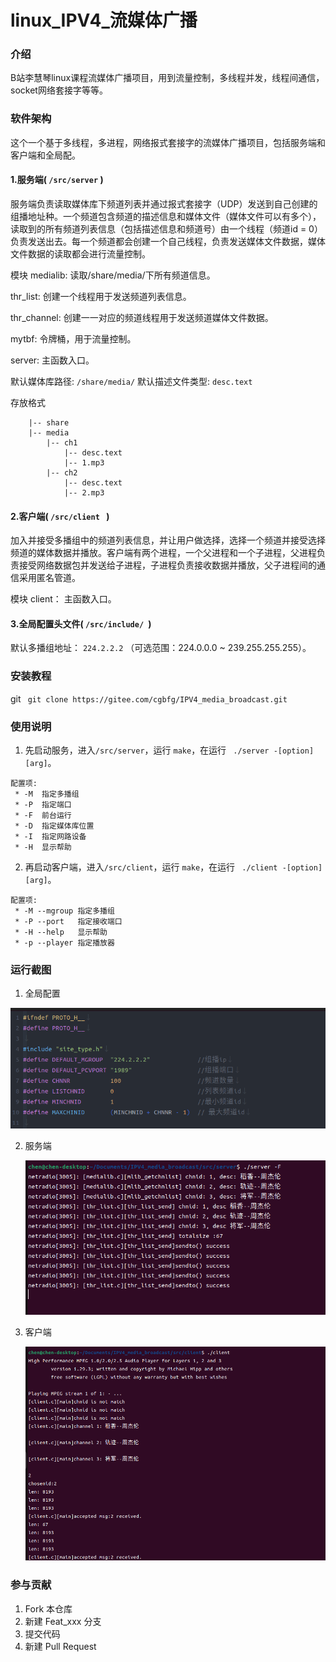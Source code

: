 # linux_IPV4_流媒体广播

### 介绍

B站李慧琴linux课程流媒体广播项目，用到流量控制，多线程并发，线程间通信，socket网络套接字等等。



### 软件架构

这个一个基于多线程，多进程，网络报式套接字的流媒体广播项目，包括服务端和客户端和全局配。

#### 1.服务端( ` /src/server ` )

服务端负责读取媒体库下频道列表并通过报式套接字（UDP）发送到自己创建的组播地址种。一个频道包含频道的描述信息和媒体文件（媒体文件可以有多个），读取到的所有频道列表信息（包括描述信息和频道号）由一个线程（频道id = 0）负责发送出去。每一个频道都会创建一个自己线程，负责发送媒体文件数据，媒体文件数据的读取都会进行流量控制。

模块
medialib: 读取/share/media/下所有频道信息。

thr_list: 创建一个线程用于发送频道列表信息。

thr_channel: 创建一一对应的频道线程用于发送频道媒体文件数据。

mytbf: 令牌桶，用于流量控制。

server: 主函数入口。

默认媒体库路径:   ` /share/media/ `
默认描述文件类型: ` desc.text `

存放格式

```
    |-- share
    |-- media
        |-- ch1
            |-- desc.text
            |-- 1.mp3
        |-- ch2
            |-- desc.text
            |-- 2.mp3
```

#### 2.客户端( `/src/client ` )

加入并接受多播组中的频道列表信息，并让用户做选择，选择一个频道并接受选择频道的媒体数据并播放。客户端有两个进程，一个父进程和一个子进程，父进程负责接受网络数据包并发送给子进程，子进程负责接收数据并播放，父子进程间的通信采用匿名管道。

模块
client： 主函数入口。

#### 3.全局配置头文件( ` /src/include/  `)

默认多播组地址： ` 224.2.2.2 ` （可选范围：224.0.0.0 ~ 239.255.255.255）。



### 安装教程

git
` git clone https://gitee.com/cgbfg/IPV4_media_broadcast.git` 



### 使用说明

1.  先启动服务，进入` /src/server `，运行 ` make `，在运行 ` ./server -[option] [arg]`。
```
配置项:
 * -M  指定多播组
 * -P  指定端口
 * -F  前台运行
 * -D  指定媒体库位置
 * -I  指定网路设备
 * -H  显示帮助
```
2.  再启动客户端，进入` /src/client `，运行 ` make `，在运行 ` ./client -[option] [arg]`。
```
配置项:
 * -M --mgroup 指定多播组
 * -P --port   指定接收端口
 * -H --help   显示帮助
 * -p --player 指定播放器
```



### 运行截图

1. 全局配置

![全局配置](./public/images/config.png "config")

2. 服务端

   ![服务端运行截图](./public/images/server.png "server")

3. 客户端

   ![客户端运行图](./public/images/client.png "client")

   

### 参与贡献

1.  Fork 本仓库
2.  新建 Feat_xxx 分支
3.  提交代码
4.  新建 Pull Request


